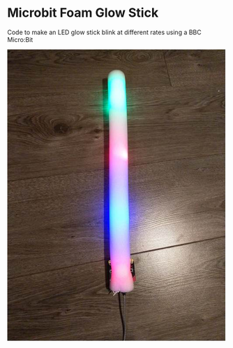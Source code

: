 # Microbit Foam Glow Stick

Code to make an LED glow stick blink at different rates using a BBC Micro:Bit

![Picture of the glow stick](https://github.com/FrogletApps/Microbit-Foam-Glow-Stick/blob/master/foamGlowStick.jpg)
